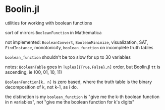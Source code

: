 # Boolin.jl

utilities for working with boolean functions 

sort of mirrors `BooleanFunction` in Mathematica

not implemented: `BooleanConvert`, `BooleanMinimize`, visualization, SAT, `FindInstance`, monotonicity, `boolean_function` on incomplete truth tables

`boolean_function` shouldn't be too slow for up to 30 variables

notes:
`BooleanTable` goes in `Tuples[{True,False},n]` order, but Boolin.jl `tt` is ascending, ie (00, 01, 10, 11)

`BooleanFunction[k, n]` is zero based, where the truth table is the binary decomposition of k, not k-1, as i do.

the distinction is my `boolean_function` is "give me the k-th boolean function in n variables", not "give me the boolean function for k's digits"
